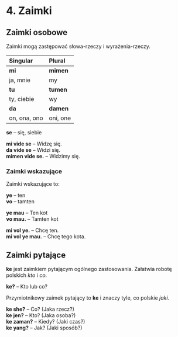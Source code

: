 
# 4. Zaimki

## Zaimki osobowe

Zaimki mogą zastępować słowa-rzeczy i wyrażenia-rzeczy.

| Singular    | Plural       |
|:------------|:-------------|
| **mi**      | **mimen**    |
| ja, mnie    | my           |
| **tu**      | **tumen**    |
| ty, ciebie  | wy           |
| **da**      | **damen**    |
| on, ona, ono| oni, one     |
  
 

**se**
– się, siebie

**mi vide se**
– Widzę się.  
**da vide se**
– Widzi się.  
**mimen vide se.**
– Widzimy się.


### Zaimki wskazujące

Zaimki wskazujące to:

**ye**
– ten  
**vo**
– tamten

**ye mau**
– Ten kot  
**vo mau.**
– Tamten kot

**mi vol ye.**
– Chcę ten.  
**mi vol ye mau.**
– Chcę tego kota.


## Zaimki pytające

**ke**
jest zaimkiem pytającym ogólnego zastosowania.
Załatwia robotę polskich _kto_ i _co_.

**ke?**
– Kto lub co?

Przymiotnikowy zaimek pytający to **ke** i znaczy tyle, co polskie _jaki_.

**ke she?**
– Co? (Jaka rzecz?)  
**ke jen?**
– Kto? (Jaka osoba?)  
**ke zaman?**
– Kiedy? (Jaki czas?)  
**ke yang?**
– Jak? (Jaki sposób?)

